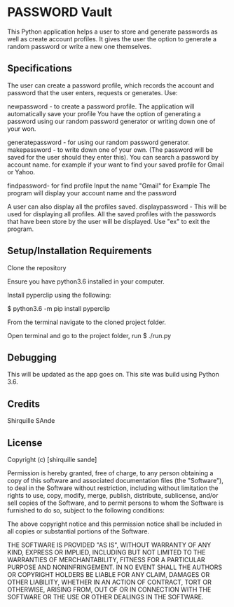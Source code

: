 # PASSWORD Vault

This Python application helps a user to store and generate passwords as well as create account profiles. It gives the user the option to generate a random password or write a new one themselves.

## Specifications
The user can create a password profile, which records the account and password that the user enters, requests or generates. Use:

newpassword - to create a password profile. The application will automatically save your profile
You have the option of generating a password using our random password generator or writing down one of your won.

generatepassword - for using our random password generator.
makepassword - to write down one of your own. (The password will be saved for the user should they enter this).
You can search a password by account name. for example if your want to find your saved profile for Gmail or Yahoo.

findpassword- for find profile
Input the name "Gmail" for Example
The program will display your account name and the password

A user can also display all the profiles saved.
displaypassword - This will be used for displaying all profiles. 
All the saved profiles with the passwords that have been store by the user will be displayed.
Use "ex" to exit the program.

## Setup/Installation Requirements
Clone the repository

Ensure you have python3.6 installed in your computer.

Install pyperclip using the following:

$ python3.6 -m pip install pyperclip

From the terminal navigate to the cloned project folder.

Open terminal and go to the project folder, run $ ./run.py

## Debugging
This will be updated as the app goes on. 
This site was build using Python 3.6.
 
## Credits
Shirquille SAnde

## License

Copyright (c) [shirquille sande]

Permission is hereby granted, free of charge, to any person obtaining a copy of this software and associated documentation files (the "Software"), to deal in the Software without restriction, including without limitation the rights to use, copy, modify, merge, publish, distribute, sublicense, and/or sell copies of the Software, and to permit persons to whom the Software is furnished to do so, subject to the following conditions:

The above copyright notice and this permission notice shall be included in all copies or substantial portions of the Software.

THE SOFTWARE IS PROVIDED "AS IS", WITHOUT WARRANTY OF ANY KIND, EXPRESS OR IMPLIED, INCLUDING BUT NOT LIMITED TO THE WARRANTIES OF MERCHANTABILITY, FITNESS FOR A PARTICULAR PURPOSE AND NONINFRINGEMENT. IN NO EVENT SHALL THE AUTHORS OR COPYRIGHT HOLDERS BE LIABLE FOR ANY CLAIM, DAMAGES OR OTHER LIABILITY, WHETHER IN AN ACTION OF CONTRACT, TORT OR OTHERWISE, ARISING FROM, OUT OF OR IN CONNECTION WITH THE SOFTWARE OR THE USE OR OTHER DEALINGS IN THE SOFTWARE.
